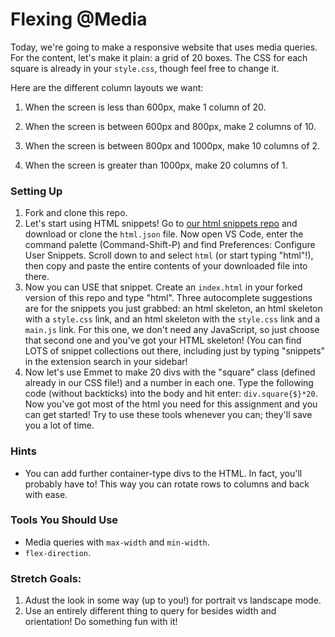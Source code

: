 # Flexing @Media

Today, we're going to make a responsive website that uses media queries. For the content, let's make it plain: a grid of 20 boxes. The CSS for each square is already in your `style.css`, though feel free to change it.

Here are the different column layouts we want:

1. When the screen is less than 600px, make 1 column of 20.

2. When the screen is between 600px and 800px, make 2 columns of 10.

3. When the screen is between 800px and 1000px, make 10 columns of 2.

4. When the screen is greater than 1000px, make 20 columns of 1.


### Setting Up

1. Fork and clone this repo.
2. Let's start using HTML snippets! Go to [our html snippets repo](https://github.com/ci-wdi-900/html-snippets) and download or clone the `html.json` file. Now open VS Code, enter the command palette (Command-Shift-P) and find Preferences: Configure User Snippets. Scroll down to and select `html` (or start typing "html"!), then copy and paste the entire contents of your downloaded file into there.
3. Now you can USE that snippet. Create an `index.html` in your forked version of this repo and type "html". Three autocomplete suggestions are for the snippets you just grabbed: an html skeleton, an html skeleton with a `style.css` link, and an html skeleton with the `style.css` link and a `main.js` link. For this one, we don't need any JavaScript, so just choose that second one and you've got your HTML skeleton! (You can find LOTS of snippet collections out there, including just by typing "snippets" in the extension search in your sidebar!
4. Now let's use Emmet to make 20 divs with the "square" class (defined already in our CSS file!) and a number in each one. Type the following code (without backticks) into the body and hit enter: `div.square{$}*20`. Now you've got most of the html you need for this assignment and you can get started! Try to use these tools whenever you can; they'll save you a lot of time.


### Hints

* You can add further container-type divs to the HTML. In fact, you'll probably have to! This way you can rotate rows to columns and back with ease.


### Tools You Should Use

* Media queries with `max-width` and `min-width`.
* `flex-direction`.


### Stretch Goals:

1. Adust the look in some way (up to you!) for portrait vs landscape mode.
2. Use an entirely different thing to query for besides width and orientation! Do something fun with it!
